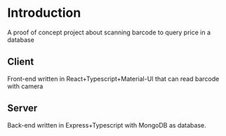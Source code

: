 # Introduction

A proof of concept project about scanning barcode to query price in a database

## Client

Front-end written in React+Typescript+Material-UI that can read barcode with camera


## Server
Back-end written in Express+Typescript with MongoDB as database.


